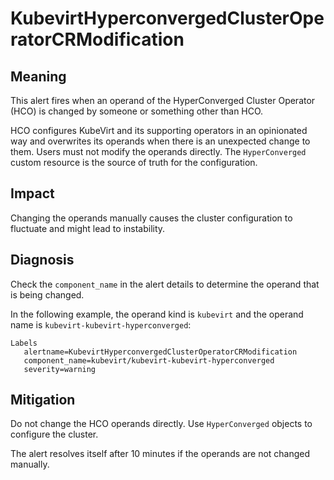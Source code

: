 # KubevirtHyperconvergedClusterOperatorCRModification
<!-- Edited by apinnick, Nov. 2022-->

## Meaning

This alert fires when an operand of the HyperConverged Cluster Operator (HCO) is changed by someone or something other than HCO.

HCO configures KubeVirt and its supporting operators in an opinionated way and overwrites its operands when there is an unexpected change to them. Users must not modify the operands directly. The `HyperConverged` custom resource is the source of truth for the configuration.

## Impact

Changing the operands manually causes the cluster configuration to fluctuate and might lead to instability.

## Diagnosis

Check the `component_name` in the alert details to determine the operand that is being changed.

In the following example, the operand kind is `kubevirt` and the operand name is `kubevirt-kubevirt-hyperconverged`:

```
Labels
   alertname=KubevirtHyperconvergedClusterOperatorCRModification
   component_name=kubevirt/kubevirt-kubevirt-hyperconverged
   severity=warning
```

## Mitigation

Do not change the HCO operands directly. Use `HyperConverged` objects to configure the cluster. 

The alert resolves itself after 10 minutes if the operands are not changed manually.
